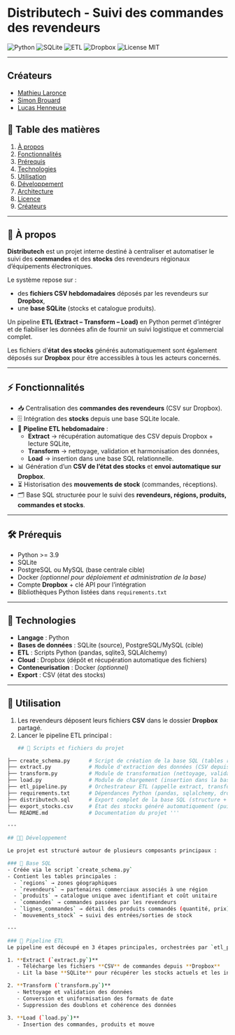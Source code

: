 # Distributech - Suivi des commandes des revendeurs  

![Python](https://img.shields.io/badge/python-3.9+-blue) ![SQLite](https://img.shields.io/badge/SQLite-database-lightgrey) ![ETL](https://img.shields.io/badge/ETL-automatisation-orange) ![Dropbox](https://img.shields.io/badge/Dropbox-integration-0061ff) ![License MIT](https://img.shields.io/badge/license-MIT-green)  

---
## Créateurs

- [Mathieu Laronce](https://github.com/MathieuLaronce)
- [Simon Brouard](https://github.com/TheBretonDuke)
- [Lucas Henneuse](https://github.com/lucasHENNEUSE)


## 📑 Table des matières  
1. [À propos](#-à-propos)  
2. [Fonctionnalités](#-fonctionnalités)  
3. [Prérequis](#-prérequis)  
4. [Technologies](#-technologies)  
5. [Utilisation](#-utilisation)  
6. [Développement](#-développement)  
7. [Architecture](#-architecture)  
8. [Licence](#-licence)  
9. [Créateurs](#-créateurs)  

---

## 📌 À propos  
**Distributech** est un projet interne destiné à centraliser et automatiser le suivi des **commandes** et des **stocks** des revendeurs régionaux d’équipements électroniques.  

Le système repose sur :  
- des **fichiers CSV hebdomadaires** déposés par les revendeurs sur **Dropbox**,  
- une **base SQLite** (stocks et catalogue produits).  

Un pipeline **ETL (Extract – Transform – Load)** en Python permet d’intégrer et de fiabiliser les données afin de fournir un suivi logistique et commercial complet.  

Les fichiers d’**état des stocks** générés automatiquement sont également déposés sur **Dropbox** pour être accessibles à tous les acteurs concernés.  

---

## ⚡ Fonctionnalités  
- 📥 Centralisation des **commandes des revendeurs** (CSV sur Dropbox).  
- 🗄️ Intégration des **stocks** depuis une base SQLite locale.  
- 🔄 **Pipeline ETL hebdomadaire** :  
  - **Extract** → récupération automatique des CSV depuis Dropbox + lecture SQLite,  
  - **Transform** → nettoyage, validation et harmonisation des données,  
  - **Load** → insertion dans une base SQL relationnelle.  
- 📊 Génération d’un **CSV de l’état des stocks** et **envoi automatique sur Dropbox**.  
- ⏳ Historisation des **mouvements de stock** (commandes, réceptions).  
- 🗂️ Base SQL structurée pour le suivi des **revendeurs, régions, produits, commandes et stocks**.  

---

## 🛠️ Prérequis  
- Python >= 3.9  
- SQLite  
- PostgreSQL ou MySQL (base centrale cible)  
- Docker *(optionnel pour déploiement et administration de la base)*  
- Compte **Dropbox** + clé API pour l’intégration  
- Bibliothèques Python listées dans `requirements.txt`  

---

## 🧰 Technologies  
- **Langage** : Python  
- **Bases de données** : SQLite (source), PostgreSQL/MySQL (cible)  
- **ETL** : Scripts Python (pandas, sqlite3, SQLAlchemy)  
- **Cloud** : Dropbox (dépôt et récupération automatique des fichiers)  
- **Conteneurisation** : Docker *(optionnel)*  
- **Export** : CSV (état des stocks)  

---

## 🚀 Utilisation  
1. Les revendeurs déposent leurs fichiers **CSV** dans le dossier **Dropbox** partagé.  
2. Lancer le pipeline ETL principal :  
   ```bash
   ## 📂 Scripts et fichiers du projet  

```bash
├── create_schema.py      # Script de création de la base SQL (tables revendeurs, produits, commandes, stocks)
├── extract.py            # Module d'extraction des données (CSV depuis Dropbox + lecture SQLite)
├── transform.py          # Module de transformation (nettoyage, validation, cohérence des données)
├── load.py               # Module de chargement (insertion dans la base SQL relationnelle)
├── etl_pipeline.py       # Orchestrateur ETL (appelle extract, transform et load)
├── requirements.txt      # Dépendances Python (pandas, sqlalchemy, dropbox, sqlite3, etc.)
├── distributech.sql      # Export complet de la base SQL (structure + données)
├── export_stocks.csv     # État des stocks généré automatiquement (puis uploadé sur Dropbox)
└── README.md             # Documentation du projet '''

---

## 👨‍💻 Développement  

Le projet est structuré autour de plusieurs composants principaux :  

### 📌 Base SQL  
- Créée via le script `create_schema.py`  
- Contient les tables principales :  
  - `regions` → zones géographiques  
  - `revendeurs` → partenaires commerciaux associés à une région  
  - `produits` → catalogue unique avec identifiant et coût unitaire  
  - `commandes` → commandes passées par les revendeurs  
  - `lignes_commandes` → détail des produits commandés (quantité, prix)  
  - `mouvements_stock` → suivi des entrées/sorties de stock  

---

### 📌 Pipeline ETL  
Le pipeline est découpé en 3 étapes principales, orchestrées par `etl_pipeline.py` :  

1. **Extract (`extract.py`)**  
   - Télécharge les fichiers **CSV** de commandes depuis **Dropbox**  
   - Lit la base **SQLite** pour récupérer les stocks actuels et les informations des revendeurs  

2. **Transform (`transform.py`)**  
   - Nettoyage et validation des données  
   - Conversion et uniformisation des formats de date  
   - Suppression des doublons et cohérence des données  

3. **Load (`load.py`)**  
   - Insertion des commandes, produits et mouve
